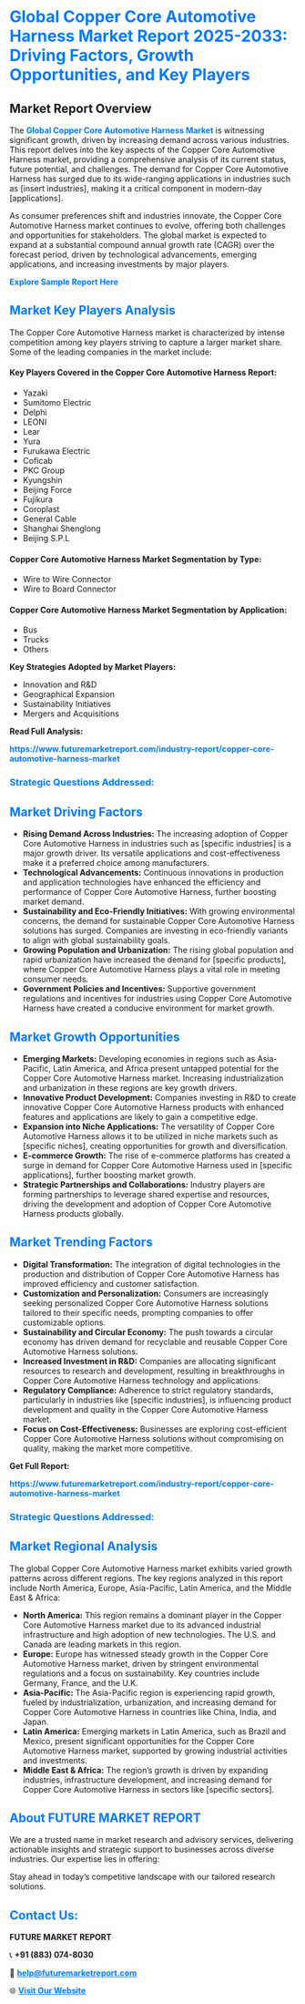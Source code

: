 <h1 style="color: #007BFF;">Global Copper Core Automotive Harness Market Report 2025-2033: Driving Factors, Growth Opportunities, and Key Players</h1>

<section id="overview">
<h2>Market Report Overview</h2>
<p>The <a href="https://www.futuremarketreport.com/industry-report/copper-core-automotive-harness-market" style="color: #007BFF; text-decoration: none;"><strong>Global Copper Core Automotive Harness Market</strong></a> is witnessing significant growth, driven by increasing demand across various industries. This report delves into the key aspects of the Copper Core Automotive Harness market, providing a comprehensive analysis of its current status, future potential, and challenges. The demand for Copper Core Automotive Harness has surged due to its wide-ranging applications in industries such as [insert industries], making it a critical component in modern-day [applications].</p>
<p>As consumer preferences shift and industries innovate, the Copper Core Automotive Harness market continues to evolve, offering both challenges and opportunities for stakeholders. The global market is expected to expand at a substantial compound annual growth rate (CAGR) over the forecast period, driven by technological advancements, emerging applications, and increasing investments by major players.</p>
</section>

<section id="overview">
<p><a href="https://www.futuremarketreport.com/request-sample/reportId=36059" style="color: #007BFF; text-decoration: none;"><strong>Explore Sample Report Here</strong></a></p>
</section>

<section id="key-players">
<h2 style="color: #007BFF;">Market Key Players Analysis</h2>
<p>The Copper Core Automotive Harness market is characterized by intense competition among key players striving to capture a larger market share. Some of the leading companies in the market include:</p>
<h4>Key Players Covered in the Copper Core Automotive Harness Report:</h4>
<ul><li>Yazaki</li><li>Sumitomo Electric</li><li>Delphi</li><li>LEONI</li><li>Lear</li><li>Yura</li><li>Furukawa Electric</li><li>Coficab</li><li>PKC Group</li><li>Kyungshin</li><li>Beijing Force</li><li>Fujikura</li><li>Coroplast</li><li>General Cable</li><li>Shanghai Shenglong</li><li>Beijing S.P.L</li></ul>
<h4>Copper Core Automotive Harness Market Segmentation by Type:</h4>
<ul><li>Wire to Wire Connector</li><li>Wire to Board Connector</li></ul>

<h4>Copper Core Automotive Harness Market Segmentation by Application:</h4>
<ul><li>Bus</li><li>Trucks</li><li>Others</li></ul>
<p><strong>Key Strategies Adopted by Market Players:</strong></p>
<ul>
<li>Innovation and R&D</li>
<li>Geographical Expansion</li>
<li>Sustainability Initiatives</li>
<li>Mergers and Acquisitions</li>
</ul>
</section>

<section>
<p><strong>Read Full Analysis: </strong></p><a href="https://www.futuremarketreport.com/industry-report/copper-core-automotive-harness-market" style="color: #007BFF; text-decoration: none;"><strong>https://www.futuremarketreport.com/industry-report/copper-core-automotive-harness-market</strong></a>
<h3 style="color: #007BFF;">Strategic Questions Addressed:</h3>
</section>

<section id="driving-factors">
<h2 style="color: #007BFF;">Market Driving Factors</h2>
<ul>
<li><strong>Rising Demand Across Industries:</strong> The increasing adoption of Copper Core Automotive Harness in industries such as [specific industries] is a major growth driver. Its versatile applications and cost-effectiveness make it a preferred choice among manufacturers.</li>
<li><strong>Technological Advancements:</strong> Continuous innovations in production and application technologies have enhanced the efficiency and performance of Copper Core Automotive Harness, further boosting market demand.</li>
<li><strong>Sustainability and Eco-Friendly Initiatives:</strong> With growing environmental concerns, the demand for sustainable Copper Core Automotive Harness solutions has surged. Companies are investing in eco-friendly variants to align with global sustainability goals.</li>
<li><strong>Growing Population and Urbanization:</strong> The rising global population and rapid urbanization have increased the demand for [specific products], where Copper Core Automotive Harness plays a vital role in meeting consumer needs.</li>
<li><strong>Government Policies and Incentives:</strong> Supportive government regulations and incentives for industries using Copper Core Automotive Harness have created a conducive environment for market growth.</li>
</ul>
</section>

<section id="growth-opportunities">
<h2 style="color: #007BFF;">Market Growth Opportunities</h2>
<ul>
<li><strong>Emerging Markets:</strong> Developing economies in regions such as Asia-Pacific, Latin America, and Africa present untapped potential for the Copper Core Automotive Harness market. Increasing industrialization and urbanization in these regions are key growth drivers.</li>
<li><strong>Innovative Product Development:</strong> Companies investing in R&D to create innovative Copper Core Automotive Harness products with enhanced features and applications are likely to gain a competitive edge.</li>
<li><strong>Expansion into Niche Applications:</strong> The versatility of Copper Core Automotive Harness allows it to be utilized in niche markets such as [specific niches], creating opportunities for growth and diversification.</li>
<li><strong>E-commerce Growth:</strong> The rise of e-commerce platforms has created a surge in demand for Copper Core Automotive Harness used in [specific applications], further boosting market growth.</li>
<li><strong>Strategic Partnerships and Collaborations:</strong> Industry players are forming partnerships to leverage shared expertise and resources, driving the development and adoption of Copper Core Automotive Harness products globally.</li>
</ul>
</section>

<section id="trending-factors">
<h2 style="color: #007BFF;">Market Trending Factors</h2>
<ul>
<li><strong>Digital Transformation:</strong> The integration of digital technologies in the production and distribution of Copper Core Automotive Harness has improved efficiency and customer satisfaction.</li>
<li><strong>Customization and Personalization:</strong> Consumers are increasingly seeking personalized Copper Core Automotive Harness solutions tailored to their specific needs, prompting companies to offer customizable options.</li>
<li><strong>Sustainability and Circular Economy:</strong> The push towards a circular economy has driven demand for recyclable and reusable Copper Core Automotive Harness solutions.</li>
<li><strong>Increased Investment in R&D:</strong> Companies are allocating significant resources to research and development, resulting in breakthroughs in Copper Core Automotive Harness technology and applications.</li>
<li><strong>Regulatory Compliance:</strong> Adherence to strict regulatory standards, particularly in industries like [specific industries], is influencing product development and quality in the Copper Core Automotive Harness market.</li>
<li><strong>Focus on Cost-Effectiveness:</strong> Businesses are exploring cost-efficient Copper Core Automotive Harness solutions without compromising on quality, making the market more competitive.</li>
</ul>
</section>

<section>
<p><strong>Get Full Report: </strong></p><a href="https://www.futuremarketreport.com/industry-report/copper-core-automotive-harness-market" style="color: #007BFF; text-decoration: none;"><strong>https://www.futuremarketreport.com/industry-report/copper-core-automotive-harness-market</strong></a>
<h3 style="color: #007BFF;">Strategic Questions Addressed:</h3>
</section>


<section id="regional-analysis">
<h2 style="color: #007BFF;">Market Regional Analysis</h2>
<p>The global Copper Core Automotive Harness market exhibits varied growth patterns across different regions. The key regions analyzed in this report include North America, Europe, Asia-Pacific, Latin America, and the Middle East & Africa:</p>
<ul>
<li><strong>North America:</strong> This region remains a dominant player in the Copper Core Automotive Harness market due to its advanced industrial infrastructure and high adoption of new technologies. The U.S. and Canada are leading markets in this region.</li>
<li><strong>Europe:</strong> Europe has witnessed steady growth in the Copper Core Automotive Harness market, driven by stringent environmental regulations and a focus on sustainability. Key countries include Germany, France, and the U.K.</li>
<li><strong>Asia-Pacific:</strong> The Asia-Pacific region is experiencing rapid growth, fueled by industrialization, urbanization, and increasing demand for Copper Core Automotive Harness in countries like China, India, and Japan.</li>
<li><strong>Latin America:</strong> Emerging markets in Latin America, such as Brazil and Mexico, present significant opportunities for the Copper Core Automotive Harness market, supported by growing industrial activities and investments.</li>
<li><strong>Middle East & Africa:</strong> The region’s growth is driven by expanding industries, infrastructure development, and increasing demand for Copper Core Automotive Harness in sectors like [specific sectors].</li>
</ul>
</section>

<footer>
<h2 style="color: #007BFF;">About FUTURE MARKET REPORT</h2>
<p>We are a trusted name in market research and advisory services, delivering actionable insights and strategic support to businesses across diverse industries. Our expertise lies in offering:</p>

<p>Stay ahead in today’s competitive landscape with our tailored research solutions.</p>

<h2 style="color: #007BFF;">Contact Us:</h2>
<p><strong>FUTURE MARKET REPORT</strong></p>
<p>📞 <strong>+91 (883) 074-8030</strong></p>
<p>📧 <strong><a href="mailto:help@futuremarketreport.com" style="color: #007BFF;">help@futuremarketreport.com</a></strong></p>
<p>🌐 <strong><a href="https://www.futuremarketreport.com/" style="color: #007BFF;">Visit Our Website</a></strong></p>
</footer>